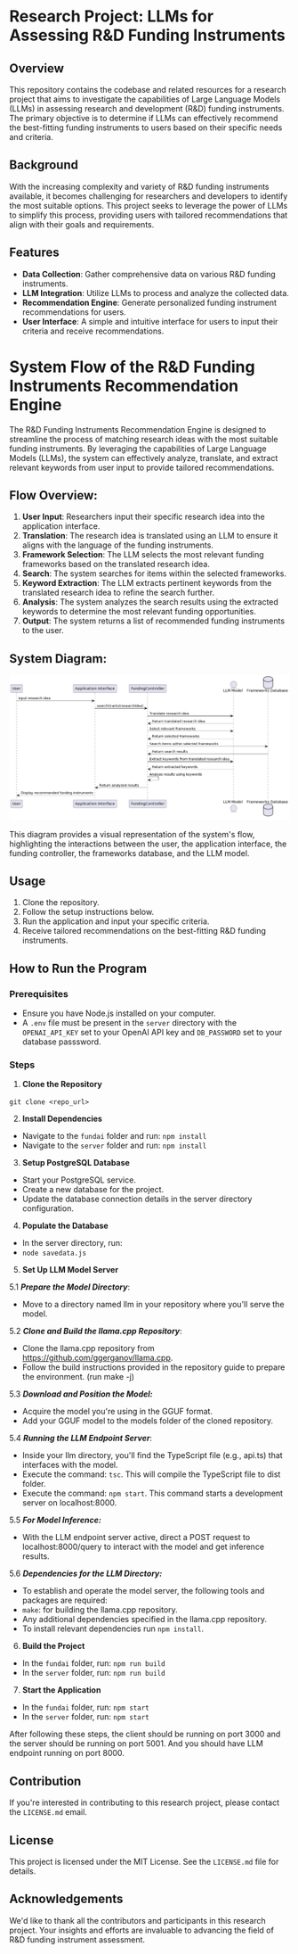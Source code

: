 # Research Project: LLMs for Assessing R&D Funding Instruments

## Overview

This repository contains the codebase and related resources for a research project that aims to investigate the capabilities of Large Language Models (LLMs) in assessing research and development (R&D) funding instruments. The primary objective is to determine if LLMs can effectively recommend the best-fitting funding instruments to users based on their specific needs and criteria.

## Background

With the increasing complexity and variety of R&D funding instruments available, it becomes challenging for researchers and developers to identify the most suitable options. This project seeks to leverage the power of LLMs to simplify this process, providing users with tailored recommendations that align with their goals and requirements.

## Features

- **Data Collection**: Gather comprehensive data on various R&D funding instruments.
- **LLM Integration**: Utilize LLMs to process and analyze the collected data.
- **Recommendation Engine**: Generate personalized funding instrument recommendations for users.
- **User Interface**: A simple and intuitive interface for users to input their criteria and receive recommendations.

# System Flow of the R&D Funding Instruments Recommendation Engine

The R&D Funding Instruments Recommendation Engine is designed to streamline the process of matching research ideas with the most suitable funding instruments. By leveraging the capabilities of Large Language Models (LLMs), the system can effectively analyze, translate, and extract relevant keywords from user input to provide tailored recommendations.

## Flow Overview:

1. **User Input**: Researchers input their specific research idea into the application interface.
2. **Translation**: The research idea is translated using an LLM to ensure it aligns with the language of the funding instruments.
3. **Framework Selection**: The LLM selects the most relevant funding frameworks based on the translated research idea.
4. **Search**: The system searches for items within the selected frameworks.
5. **Keyword Extraction**: The LLM extracts pertinent keywords from the translated research idea to refine the search further.
6. **Analysis**: The system analyzes the search results using the extracted keywords to determine the most relevant funding opportunities.
7. **Output**: The system returns a list of recommended funding instruments to the user.

## System Diagram:

![System Diagram](systemDiagram.png)

This diagram provides a visual representation of the system's flow, highlighting the interactions between the user, the application interface, the funding controller, the frameworks database, and the LLM model.

## Usage

1. Clone the repository.
2. Follow the setup instructions below.
3. Run the application and input your specific criteria.
4. Receive tailored recommendations on the best-fitting R&D funding instruments.

## How to Run the Program

### Prerequisites
- Ensure you have Node.js installed on your computer.
- A `.env` file must be present in the `server` directory with the `OPENAI_API_KEY` set to your OpenAI API key and `DB_PASSWORD` set to your database passsword.

### Steps

1. **Clone the Repository**

```git clone <repo_url>```

2. **Install Dependencies**
- Navigate to the `fundai` folder and run:
  ```npm install```
- Navigate to the `server` folder and run:
  ```npm install```

3. **Setup PostgreSQL Database**
- Start your PostgreSQL service.
- Create a new database for the project.
- Update the database connection details in the server directory configuration.

4. **Populate the Database** 
- In the server directory, run:
- ```node savedata.js```

5. **Set Up LLM Model Server**

5.1 ***Prepare the Model Directory***:

- Move to a directory named llm in your repository where you'll serve the model.

5.2 ***Clone and Build the llama.cpp Repository***:

- Clone the llama.cpp repository from https://github.com/ggerganov/llama.cpp.
- Follow the build instructions provided in the repository guide to prepare the environment. (run make -j)

5.3 ***Download and Position the Model:***

- Acquire the model you're using in the GGUF format.
- Add your GGUF model to the models folder of the cloned repository.

5.4 ***Running the LLM Endpoint Server***:

- Inside your llm directory, you'll find the TypeScript file (e.g., api.ts) that interfaces with the model.
- Execute the command: `tsc`. This will compile the TypeScript file to dist folder.
- Execute the command: `npm start`. This command starts a development server on localhost:8000.

5.5 ***For Model Inference:***

- With the LLM endpoint server active, direct a POST request to localhost:8000/query to interact with the model and get inference results.

5.6 ***Dependencies for the LLM Directory:***

- To establish and operate the model server, the following tools and packages are required:
- `make`: for building the llama.cpp repository.
- Any additional dependencies specified in the llama.cpp repository.
- To install relevant dependencies run `npm install`.

6. **Build the Project**
- In the `fundai` folder, run:
  ```npm run build```
- In the `server` folder, run:
  ```npm run build```

7. **Start the Application**
- In the `fundai` folder, run:
  ```npm start```
- In the `server` folder, run:
  ```npm start```

After following these steps, the client should be running on port 3000 and the server should be running on port 5001. And you should have LLM endpoint running on port 8000.


## Contribution

If you're interested in contributing to this research project, please contact the `LICENSE.md` email.

## License

This project is licensed under the MIT License. See the `LICENSE.md` file for details.

## Acknowledgements

We'd like to thank all the contributors and participants in this research project. Your insights and efforts are invaluable to advancing the field of R&D funding instrument assessment.
